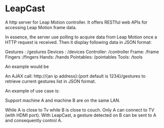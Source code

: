 LeapCast
========

A http server for Leap Motion controller. It offers RESTful web APIs for accessing Leap Motion frame data.


In essence, the server use polling to acquire data from Leap Motion once a HTTP request is received. Then it display following data in JSON format:

Gestures : /gestures
Devices : /devices
Controller: /controller
Frame: /frame
Fingers :/fingers
Hands: /hands
Pointables: /pointables
Tools: /tools

An example would be

An AJAX call: http://{an ip address}:{port default is 1234}/gestures to retrieve current gestures list in JSON format.

An example of use case is:

Support machine A and machine B are on the same LAN. 

While A is close to Tv while B is close to couch. Only A can connect to TV (with HDMI port). With LeapCast, a gesture detected on B can be sent to A and consequently control A. 


